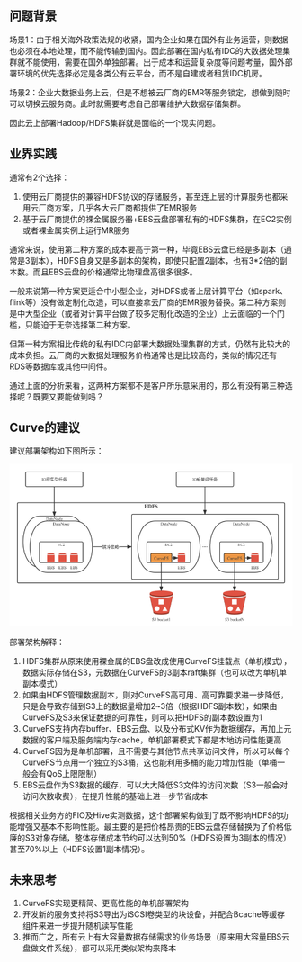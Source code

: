 ## 问题背景
场景1：由于相关海外政策法规的收紧，国内企业如果在国外有业务运营，则数据也必须在本地处理，而不能传输到国内。因此部署在国内私有IDC的大数据处理集群就不能使用，需要在国外单独部署。出于成本和运营复杂度等问题考量，国外部署环境的优先选择必定是各类公有云平台，而不是自建或者租赁IDC机房。

场景2：企业大数据业务上云，但是不想被云厂商的EMR等服务锁定，想做到随时可以切换云服务商。此时就需要考虑自己部署维护大数据存储集群。

因此云上部署Hadoop/HDFS集群就是面临的一个现实问题。



## 业界实践
通常有2个选择：
1. 使用云厂商提供的兼容HDFS协议的存储服务，甚至连上层的计算服务也都采用云厂商方案，几乎各大云厂商都提供了EMR服务
2. 基于云厂商提供的裸金属服务器+EBS云盘部署私有的HDFS集群，在EC2实例或者裸金属实例上运行MR服务

通常来说，使用第二种方案的成本要高于第一种，毕竟EBS云盘已经是多副本（通常是3副本），HDFS自身又是多副本的架构，即使只配置2副本，也有3*2倍的副本数。而且EBS云盘的价格通常比物理盘高很多很多。

一般来说第一种方案更适合中小型企业，对HDFS或者上层计算平台（如spark、flink等）没有做定制化改造，可以直接拿云厂商的EMR服务替换。第二种方案则是中大型企业（或者对计算平台做了较多定制化改造的企业）上云面临的一个门槛，只能迫于无奈选择第二种方案。

但第一种方案相比传统的私有IDC内部署大数据处理集群的方式，仍然有比较大的成本负担。云厂商的大数据处理服务价格通常也是比较高的，类似的情况还有RDS等数据库或其他中间件。

通过上面的分析来看，这两种方案都不是客户所乐意采用的，那么有没有第三种选择呢？既要又要能做到吗？

## Curve的建议
建议部署架构如下图所示：

![deployment arch](./image/curvefs-hdfs.png)

部署架构解释：
1. HDFS集群从原来使用裸金属的EBS盘改成使用CurveFS挂载点（单机模式），数据实际存储在S3，元数据在CurveFS的3副本raft集群（也可以改为单机单副本模式）
2. 如果由HDFS管理数据副本，则对CurveFS高可用、高可靠要求进一步降低，只是会导致存储到S3上的数据量增加2~3倍（根据HDFS副本数），如果由CurveFS及S3来保证数据的可靠性，则可以把HDFS的副本数设置为1
3. CurveFS支持内存buffer、EBS云盘、以及分布式KV作为数据缓存，再加上元数据的客户端及服务端内存cache，单机部署模式下都是本地访问性能更高
4. CurveFS因为是单机部署，且不需要与其他节点共享访问文件，所以可以每个CurveFS节点用一个独立的S3桶，这也能利用多桶的能力增加性能（单桶一般会有QoS上限限制）
5. EBS云盘作为S3数据的缓存，可以大大降低S3文件的访问次数（S3一般会对访问次数收费），在提升性能的基础上进一步节省成本

根据相关业务方的FIO及Hive实测数据，这个部署架构做到了既不影响HDFS的功能增强又基本不影响性能。最主要的是把价格昂贵的EBS云盘存储替换为了价格低廉的S3对象存储，整体存储成本节约可以达到50%（HDFS设置为3副本的情况）甚至70%以上（HDFS设置1副本情况）。


## 未来思考
1. CurveFS实现更精简、更高性能的单机部署架构
2. 开发新的服务支持将S3导出为iSCSI卷类型的块设备，并配合Bcache等缓存组件来进一步提升随机读写性能
3. 推而广之，所有云上有大容量数据存储需求的业务场景（原来用大容量EBS云盘做文件系统），都可以采用类似架构来降本

